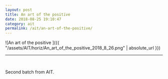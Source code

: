 ```yaml
---
layout: post
title: An art of the positive
date: 2018-08-25 19:10:47
category: ait
permalink: /ait/an-art-of-the-positive/ 
---
```


![An art of the positive ]({{ "/assets/AIT/horiz/An_art_of_the_positive_2018_8_26.png" | absolute_url }})

---

&nbsp;
&nbsp;


Second batch from AIT.
